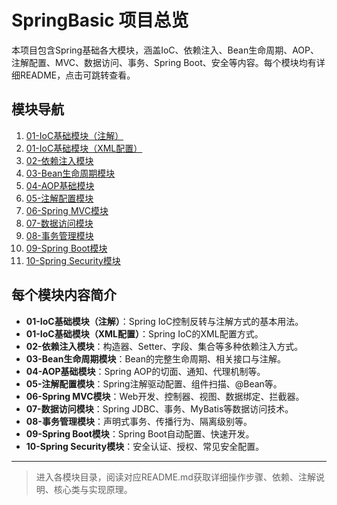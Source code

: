 # SpringBasic 项目总览

本项目包含Spring基础各大模块，涵盖IoC、依赖注入、Bean生命周期、AOP、注解配置、MVC、数据访问、事务、Spring Boot、安全等内容。每个模块均有详细README，点击可跳转查看。

## 模块导航

1. [01-IoC基础模块（注解）](01-ioc-basics/README.md)
2. [01-IoC基础模块（XML配置）](01-ioc-basics-xml/README.md)
3. [02-依赖注入模块](02-dependency-injection/README.md)
4. [03-Bean生命周期模块](03-bean-lifecycle/README.md)
5. [04-AOP基础模块](04-aop-basics/README.md)
6. [05-注解配置模块](05-annotation-config/README.md)
7. [06-Spring MVC模块](06-spring-mvc/README.md)
8. [07-数据访问模块](07-data-access/README.md)
9. [08-事务管理模块](08-transaction/README.md)
10. [09-Spring Boot模块](09-springboot/README.md)
11. [10-Spring Security模块](10-security/README.md)

## 每个模块内容简介

- **01-IoC基础模块（注解）**：Spring IoC控制反转与注解方式的基本用法。
- **01-IoC基础模块（XML配置）**：Spring IoC的XML配置方式。
- **02-依赖注入模块**：构造器、Setter、字段、集合等多种依赖注入方式。
- **03-Bean生命周期模块**：Bean的完整生命周期、相关接口与注解。
- **04-AOP基础模块**：Spring AOP的切面、通知、代理机制等。
- **05-注解配置模块**：Spring注解驱动配置、组件扫描、@Bean等。
- **06-Spring MVC模块**：Web开发、控制器、视图、数据绑定、拦截器。
- **07-数据访问模块**：Spring JDBC、事务、MyBatis等数据访问技术。
- **08-事务管理模块**：声明式事务、传播行为、隔离级别等。
- **09-Spring Boot模块**：Spring Boot自动配置、快速开发。
- **10-Spring Security模块**：安全认证、授权、常见安全配置。

---

> 进入各模块目录，阅读对应README.md获取详细操作步骤、依赖、注解说明、核心类与实现原理。
 
